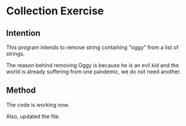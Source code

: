 # Collection Exercise

## Intention

This program intends to remove string containing "oggy" from a list of strings.

The reason behind removing Oggy is because he is an evil kid and the world is already suffering from one pandemic, we do not need another.

## Method

The code is working now.

Also, updated the file.

